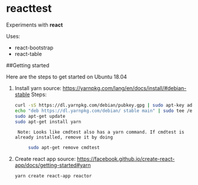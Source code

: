 # reacttest

Experiments with **react**

Uses:
* react-bootstrap
* react-table

##Getting started

Here are the steps to get started on Ubuntu 18.04

1. Install yarn
	source: https://yarnpkg.com/lang/en/docs/install/#debian-stable
	Steps:
    ```bash
	curl -sS https://dl.yarnpkg.com/debian/pubkey.gpg | sudo apt-key add -
	echo "deb https://dl.yarnpkg.com/debian/ stable main" | sudo tee /etc/apt/sources.list.d/yarn.list
	sudo apt-get update
	sudo apt-get install yarn
    ```
		Note: Looks like cmdtest also has a yarn command. If cmdtest is already installed, remove it by doing
    ```bash
		 sudo apt-get remove cmdtest
    ```

2. Create react app
	source: https://facebook.github.io/create-react-app/docs/getting-started#yarn
    ```bash
	yarn create react-app reactor
    ```
